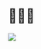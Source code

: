 # 🦍🦍🦍
[![](https://visitcount.itsvg.in/api?id=dobytchick&icon=0&color=12)](https://visitcount.itsvg.in)
